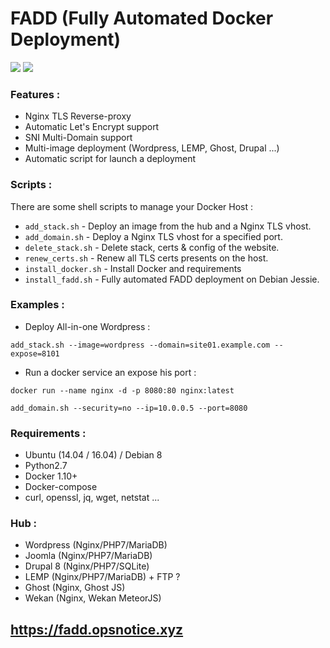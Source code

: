 # FADD (Fully Automated Docker Deployment)
![](https://opsnotice.xyz/content/images/2016/08/FADD-small.png)
![](https://fadd.opsnotice.xyz/content/images/2016/08/fadd-images-1.jpg)

### Features :
- Nginx TLS Reverse-proxy
- Automatic Let's Encrypt support
- SNI Multi-Domain support
- Multi-image deployment (Wordpress, LEMP, Ghost, Drupal ...)
- Automatic script for launch a deployment

### Scripts :
There are some shell scripts to manage your Docker Host :
- `add_stack.sh` - Deploy an image from the hub and a Nginx TLS vhost.
- `add_domain.sh` - Deploy a Nginx TLS vhost for a specified port.
- `delete_stack.sh` - Delete stack, certs & config of the website.
- `renew_certs.sh` - Renew all TLS certs presents on the host.
- `install_docker.sh` - Install Docker and requirements
- `install_fadd.sh` - Fully automated FADD deployment on Debian Jessie.

### Examples :
- Deploy All-in-one Wordpress :

`add_stack.sh --image=wordpress --domain=site01.example.com --expose=8101`

- Run a docker service an expose his port :

`docker run --name nginx -d -p 8080:80 nginx:latest`

`add_domain.sh --security=no --ip=10.0.0.5 --port=8080`

### Requirements :
- Ubuntu (14.04 / 16.04) / Debian 8
- Python2.7
- Docker 1.10+
- Docker-compose
- curl, openssl, jq, wget, netstat ...

### Hub :
- Wordpress (Nginx/PHP7/MariaDB)
- Joomla (Nginx/PHP7/MariaDB)
- Drupal 8 (Nginx/PHP7/SQLite)
- LEMP (Nginx/PHP7/MariaDB) + FTP ?
- Ghost (Nginx, Ghost JS)
- Wekan (Nginx, Wekan MeteorJS)

## https://fadd.opsnotice.xyz
